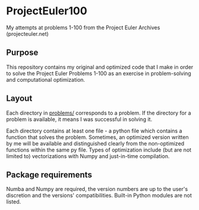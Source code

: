 # ProjectEuler100
My attempts at problems 1-100 from the Project Euler Archives (projecteuler.net) 

## Purpose
This repository contains my original and optimized code that I make in order to solve the Project Euler Problems 1-100 as an exercise in problem-solving and computational optimization. 

## Layout
Each directory in [problems/](https://github.com/ISDementyev/ProjectEuler100/tree/main/problems) corresponds to a problem. If the directory for a problem is available, it means I was successful in solving it.

Each directory contains at least one file - a python file which contains a function that solves the problem. Sometimes, an optimized version written by me 
will be available and distinguished clearly from the non-optimized functions within the same py file. Types of optimization include (but are not limited to) vectorizations with Numpy and just-in-time compilation.

## Package requirements
Numba and Numpy are required, the version numbers are up to the user's discretion and the versions' compatibilities. Built-in Python modules are not listed.
